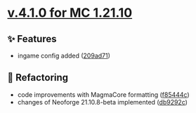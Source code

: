 # [v.4.1.0 for MC 1.21.10](https://github.com/XxRexRaptorxX/Nexus/compare/v.4.1.0-dev1...v.4.1.0-dev7)

## ✨ Features

- ingame config added ([209ad71](https://github.com/XxRexRaptorxX/Nexus/commit/209ad715cd0c21129de9a2bdd8784b7219f4bf59))

## 🔨 Refactoring

- code improvements with MagmaCore formatting ([f85444c](https://github.com/XxRexRaptorxX/Nexus/commit/f85444c0d2be22af8880313b834502699f010826))
- changes of Neoforge 21.10.8-beta implemented ([db9292c](https://github.com/XxRexRaptorxX/Nexus/commit/db9292cb020c09dbf281e72cecac251f47a87d06))


